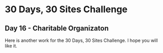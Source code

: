 # 30 Days, 30 Sites Challenge

## Day 16 - Charitable Organizaton

Here is another work for the 30 Days, 30 Sites Challenge.
I hope you will like it.